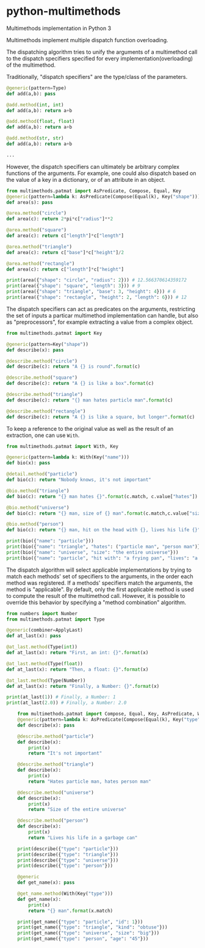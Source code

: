# python-multimethods
Multimethods implementation in Python 3

Multimethods implement multiple dispatch function overloading.

The dispatching algorithm tries to unify the arguments of a multimethod call
to the dispatch specifiers specified for every implementation(overloading) of the multimethod.

Traditionally, "dispatch specifiers" are the type/class of the parameters.

```python
@generic(pattern=Type)
def add(a,b): pass

@add.method(int, int)
def add(a,b): return a+b

@add.method(float, float)
def add(a,b): return a+b

@add.method(str, str)
def add(a,b): return a+b

...
```

However, the dispatch specifiers can ultimately be arbitrary complex functions of the arguments.
For example, one could also dispatch based on the value of a key in a dictionary, or of an attribute in an object.

```python
from multimethods.patmat import AsPredicate, Compose, Equal, Key
@generic(pattern=lambda k: AsPredicate(Compose(Equal(k), Key("shape"))))
def area(s): pass

@area.method("circle")
def area(c): return 2*pi*c["radius"]**2

@area.method("square")
def area(c): return c["length"]*c["length"]

@area.method("triangle")
def area(c): return c["base"]*c["height"]/2

@area.method("rectangle")
def area(c): return c["length"]*c["height"]

print(area({"shape": "circle", "radius": 2})) # 12.566370614359172
print(area({"shape": "square", "length": 3})) # 9
print(area({"shape": "triangle", "base": 3, "height": 4})) # 6
print(area({"shape": "rectangle", "height": 2, "length": 6})) # 12

```

The dispatch specifiers can act as predicates on the arguments, restricting the set of inputs
a particar multimethod implementation can handle, but also as "preprocessors",
for example extracting a value from a complex object.

```python
from multimethods.patmat import Key

@generic(pattern=Key("shape"))
def describe(x): pass

@describe.method("circle")
def describe(c): return "A {} is round".format(c)

@describe.method("square")
def describe(c): return "A {} is like a box".format(c)

@describe.method("triangle")
def describe(c): return "{} man hates particle man".format(c)

@describe.method("rectangle")
def describe(c): return "A {} is like a square, but longer".format(c)
```

To keep a reference to the original value as well as the result of an extraction,
one can use `With`.

```python
from multimethods.patmat import With, Key

@generic(pattern=lambda k: With(Key("name")))
def bio(x): pass

@detail.method("particle")
def bio(c): return "Nobody knows, it's not important"

@bio.method("triangle")
def bio(c): return "{} man hates {}".format(c.match, c.value["hates"])

@bio.method("universe")
def bio(c): return "{} man, size of {} man".format(c.match,c.value["size"])

@bio.method("person")
def bio(c): return "{} man, hit on the head with {}, lives his life {}".format(c.match, c.value["hit with"], c.value["lives"])

print(bio({"name": "particle"}))
print(bio({"name": "triangle", "hates": ("particle man", "person man")}))
print(bio({"name": "universe", "size": "the entire universe"}))
print(bio({"name": "particle", "hit with": "a frying pan", "lives": "a garbage can"}))

```

The dispatch algorithm will select applicable implementations by trying to match
each methods' set of specifiers to the arguments, in the order each method was registered.
If a methods' specifiers match the arguments, the method is "applicable".
By default, only the first applicable method is used to compute the result of the multimethod call.
However, it is possible to override this behavior by specifying a "method combination" algorithm.

```python
from numbers import Number
from multimethods.patmat import Type

@generic(combiner=ApplyLast)
def at_last(x): pass

@at_last.method(Type(int))
def at_last(x): return "First, an int: {}".format(x)

@at_last.method(Type(float))
def at_last(x): return "Then, a float: {}".format(x)

@at_last.method(Type(Number))
def at_last(x): return "Finally, a Number: {}".format(x)

print(at_last(1)) # Finally, a Number: 1
print(at_last(2.0)) # Finally, a Number: 2.0

```

~~~python
    from multimethods.patmat import Compose, Equal, Key, AsPredicate, With
    @generic(pattern=lambda k: AsPredicate(Compose(Equal(k), Key("type"))))
    def describe(x): pass

    @describe.method("particle")
    def describe(x):
        print(x)
        return "It's not important"

    @describe.method("triangle")
    def describe(x):
        print(x)
        return "Hates particle man, hates person man"

    @describe.method("universe")
    def describe(x):
        print(x)
        return "Size of the entire universe"

    @describe.method("person")
    def describe(x):
        print(x)
        return "Lives his life in a garbage can"

    print(describe({"type": "particle"}))
    print(describe({"type": "triangle"}))
    print(describe({"type": "universe"}))
    print(describe({"type": "person"}))

    @generic
    def get_name(x): pass

    @get_name.method(With(Key("type")))
    def get_name(x):
        print(x)
        return "{} man".format(x.match)

    print(get_name({"type": "particle", "id": 1}))
    print(get_name({"type": "triangle", "kind": "obtuse"}))
    print(get_name({"type": "universe", "size": "big"}))
    print(get_name({"type": "person", "age": "45"}))
~~~
